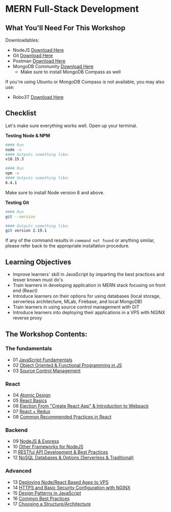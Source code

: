 # MERN Full-Stack Development

## What You'll Need For This Workshop

Downloadables:
- NodeJS [Download Here](https://nodejs.org/en/download)
- Git [Download Here](https://git-scm.com/downloads)
- Postman [Download Here](https://www.getpostman.com/downloads/)
- MongoDB Community [Download Here](https://www.mongodb.com/download-center#community)
    - Make sure to install MongoDB Compass as well

If you're using Ubuntu or MongoDB Compass is not available, you may also use:
- Robo3T [Download Here](https://robomongo.org/)

## Checklist

Let's make sure everything works well. Open up your terminal.

__Testing Node & NPM__
```bash
#### Run
node -v
#### Outputs something like:
v10.15.3

#### Run
npm -v
#### Outputs something like:
6.4.1
```

Make sure to install Node version 8 and above.

__Testing Git__
```bash
#### Run
git --version

#### Outputs something like:
git version 2.19.1
```

If any of the command results in `command not found` or anything similar, please refer back to the appropriate installation procedure.

## Learning Objectives

 - Improve learners' skill in JavaScript by imparting the best practices and lesser known must do's
 - Train learners in developing application in MERN stack focusing on front end (React)
 - Introduce learners on their options for using databases (local storage, serverless architecture, MLab, Firebase, and local MongoDB)
 - Train learners in using source control management with GIT
 - Introduce learners into deploying their applications in a VPS with NGINX reverse proxy

## The Workshop Contents:

### The fundamentals
- 01 [JavaScript Fundamentals](/modules/js-basics/index.md)
- 02 [Object Oriented & Functional Programming in JS](/modules/oop-fp/index.md)
- 03 [Source Control Management](/modules/git.md)

### React
- 04 [Atomic Design]()
- 05 [React Basics]()
- 06 [Ejection From "Create React App" & Introduction to Webpack]()
- 07 [React + Redux]()
- 08 [Common Recommended Practices in React]()

### Backend
- 09 [NodeJS & Express]()
- 10 [Other Frameworks for NodeJS]()
- 11 [RESTful API Development & Best Practices]()
- 12 [NoSQL Databases & Options (Serverless & Traditional)](/modules/nosql-dbs.md)

### Advanced
- 13 [Deploying Node/React Based Apps to VPS](/modules/react-deployment.md)
- 14 [HTTPS and Basic Security Configuration with NGINX]()
- 15 [Design Patterns in JavaScript]()
- 16 [Common Best Practices]()
- 17 [Choosing a Structure/Architecture]()
